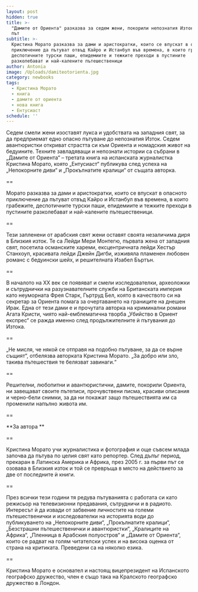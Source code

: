 ```yaml
---
layout: post
hidden: true
title: >-
  "Дамите от Ориента" разказва за седем жени, покорили непознатия Изток за първи
  път
subtitle: >-
  Кристина Морато разказва за дами и аристократки, които се впускат в опасното
  приключение да пътуват отвъд Кайро и Истанбул във времена, в които грабежите,
  деспотичните турски паши, епидемиите и тежките преходи в пустините
  разколебават и най-калените пътешественици 
author: Antonia
image: /Uploads/damiteotorienta.jpg
category: newbooks
tags:
  - Кристина Морато
  - книга
  - дамите от ориента
  - нова книга
  - Ентусиаст
schedule: ''
---
```

Седем смели жени изоставят лукса и удобствата на западния свят, за да предприемат едно опасно пътуване до непознатия Изток. Седем авантюристки откриват страстта си към Ориента и номадския живот на бедуините. Техните завладяващи и непознати истории са събрани в „Дамите от Ориента“ – третата книга на испанската журналистка Кристина Морато, която „Ентусиаст“ публикува след успеха на „Непокорните диви“ и „Прокълнатите кралици“ от същата авторка.

\==

Морато разказва за дами и аристократки, които се впускат в опасното приключение да пътуват отвъд Кайро и Истанбул във времена, в които грабежите, деспотичните турски паши, епидемиите и тежките преходи в пустините разколебават и най-калените пътешественици. 

\==

Тези запленени от арабския свят жени оставят своята незаличима диря в Близкия изток. Те са Лейди Мери Монтегю, първата жена от западния свят, посетила османските хареми, ексцентричната лейди Хестър Станхоуп, красивата лейди Джейн Дигби, изживяла пламенен любовен романс с бедуински шейх, и решителната Изабел Бъртън. 

\==

В началото на XX век се появяват и смели изследователки, археоложки и сътруднички на разузнавателните служби на Британската империя като неуморната Фрея Старк, Гъртруд Бел, която в качеството си на секретар за Ориента помага за очертаването на границите на днешен Ирак. Една от тези дами е и прочутата авторка на криминални романи Агата Кристи, чиято най-емблематична творба „Убийство в Ориент експрес“ се ражда именно след продължителните ѝ пътувания до Изтока.

\==

„Не мисля, че някой се отправя на подобно пътуване, за да се върне същият“, отбелязва авторката Кристина Морато. „За добро или зло, такива пътешествия те белязват завинаги.“

\==

Решителни, любопитни и авантюристични, дамите, покорили Ориента, ни завещават своите пътеписи, прочувствени писма, красиви описания и черно-бели снимки, за да ни покажат защо пътешествията им са променили напълно живота им.

\==

**За автора **

\==

Кристина Морато учи журналистика и фотография и още съвсем млада започва да пътува по целия свят като репортер. След дълъг период, прекаран в Латинска Америка и Африка, през 2005 г. за първи път се озовава в Близкия изток и той се превръща в място на действието за две от последните ѝ книги.

\==

През всички тези години тя редува пътуванията с работата си като режисьор на телевизионни предавания, сътрудничи и в радиото. Интересът ѝ да извади от забвение личностите на големи пътешественички и изследователки на историята води до публикуването на „Непокорните диви“, „Прокълнатите кралици“, „Безстрашни пътешественички и авантюристки“, „Кралиците на Африка“, „Пленница в Арабския полуостров“ и „Дамите от Ориента“, които се радват на голям читателски успех и на висока оценка от страна на критиката. Преведени са на няколко езика.

\==

Кристина Морато е основател и настоящ вицепрезидент на Испанското географско дружество, член е също така на Кралското географско дружество в Лондон.
